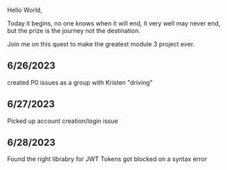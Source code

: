 Hello World,

Today it begins, no one knows when it will end, it very well may never end, but the prize is the journey not the destination.

Join me on this quest to make the greatest module 3 project ever.

## 6/26/2023

created P0 issues as a group with Kristen "driving"

## 6/27/2023

Picked up account creation/login issue

## 6/28/2023

Found the right librabry for JWT Tokens got blocked on a syntax error
